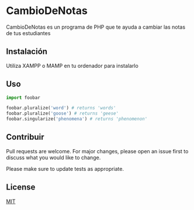 # CambioDeNotas

CambioDeNotas es un programa de PHP que te ayuda a cambiar las notas de tus estudiantes

## Instalación

Utiliza XAMPP o MAMP en tu ordenador para instalarlo


## Uso

```python
import foobar

foobar.pluralize('word') # returns 'words'
foobar.pluralize('goose') # returns 'geese'
foobar.singularize('phenomena') # returns 'phenomenon'
```

## Contribuir
Pull requests are welcome. For major changes, please open an issue first to discuss what you would like to change.

Please make sure to update tests as appropriate.

## License
[MIT](https://choosealicense.com/licenses/mit/)
